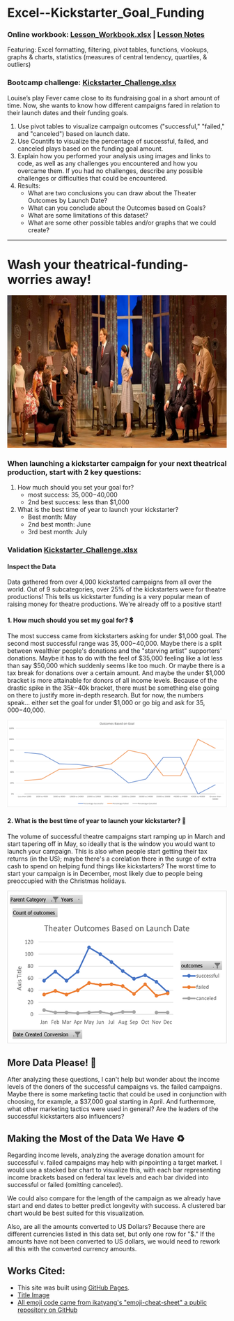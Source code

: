 # Excel--Kickstarter_Goal_Funding

### Online workbook:   [Lesson_Workbook.xlsx]( Lesson_Workbook.xlsx) | [Lesson Notes](Lesson_Notes.pdf)

Featuring: Excel formatting, filtering, pivot tables, functions, vlookups, graphs & charts, statistics (measures of central tendency, quartiles, & outliers)

### Bootcamp challenge:  [Kickstarter_Challenge.xlsx]( Kickstarter_Challenge.xlsx)
Louise’s play Fever came close to its fundraising goal in a short amount of time. Now, she wants to know how different campaigns fared in relation to their launch dates and their funding goals. 
1. Use pivot tables to visualize campaign outcomes ("successful," "failed," and "canceled") based on launch date.
2. Use Countifs to visualize the percentage of successful, failed, and canceled plays based on the funding goal amount. 
3. Explain how you performed your analysis using images and links to code, as well as any challenges you encountered and how you overcame them. If you had no challenges, describe any possible challenges or difficulties that could be encountered.
4. Results: 
   - What are two conclusions you can draw about the Theater Outcomes by Launch Date?
   - What can you conclude about the Outcomes based on Goals?
   - What are some limitations of this dataset?
   - What are some other possible tables and/or graphs that we could create?

------------------------------------------------------

# Wash your theatrical-funding-worries away!
<p align="center"><img width="800" height="350" src="images/header_image.PNG"></p>

### When launching a kickstarter campaign for your next theatrical production, start with 2 key questions: 
1. How much should you set your goal for?
   - most success: $35,000-$40,000
   - 2nd best success: less than $1,000
2. What is the best time of year to launch your kickstarter?
   - Best month: May   
   - 2nd best month: June   
   - 3rd best month: July 

### Validation  [Kickstarter_Challenge.xlsx]( Kickstarter_Challenge.xlsx)

#### Inspect the Data
Data gathered from over 4,000 kickstarted campaigns from all over the world. Out of 9 subcategories, over 25% of the kickstarters were for theatre productions!  This tells us kickstarter funding is a very popular mean of raising money for theatre productions. We're already off to a positive start!

#### 1. How much should you set my goal for? :heavy_dollar_sign:
The most success came from kickstarters asking for under $1,000 goal. The second most successful range was $35,000-$40,000. Maybe there is a split between wealthier people's donations and the "starving artist" supporters' donations. Maybe it has to do with the feel of $35,000 feeling like a lot less than say $50,000 which suddenly seems like too much. Or maybe there is a tax break for donations over a certain amount. And maybe the under $1,000 bracket is more attainable for donors of all income levels. Because of the drastic spike in the $35k-$40k bracket, there must be something else going on there to justify more in-depth research.  But for now, the numbers speak... either set the goal for under $1,000 or go big and ask for $35,000-$40,000. 

<p align="center"><img width="600" height="200" src="images/Outcomes_vs_Goals.png"></p>

#### 2. What is the best time of year to launch your kickstarter? :tulip:
The volume of successful theatre campaigns start ramping up in March and start tapering off in May, so ideally that is the window you would want to launch your campaign. This is also when people start getting their tax returns (in the US); maybe there's a corelation there in the surge of extra cash to spend on helping fund things like kickstarters? The worst time to start your campaign is in December, most likely due to people being preoccupied with the Christmas holidays. 

<p align="center"><img width="600" height="350" src="images/Theater_Outcomes_vs_Launch.png"></p>

## More Data Please! :1234:
After analyzing these questions, I can't help but wonder about the income levels of the doners of the successful campaigns vs. the failed campaigns. Maybe there is some marketing tactic that could be used in conjunction with choosing, for example, a $37,000 goal starting in April. And furthermore, what other marketing tactics were used in general? Are the leaders of the successful kickstarters also influencers? 

## Making the Most of the Data We Have :recycle:
Regarding income levels, analyzing the average donation amount for successful v. failed campaigns may help with pinpointing a target market. I would use a stacked bar chart to visualize this, with each bar representing income brackets based on federal tax levels and each bar divided into successful or failed (omitting canceled). 

We could also compare for the length of the campaign as we already have start and end dates to better predict longevity with success. A clustered bar chart would be best suited for this visualization.

Also, are all the amounts converted to US Dollars? Because there are different currencies listed in this data set, but only one row for "$." If the amounts have not been converted to US dollars, we would need to rework all this with the converted currency amounts.





## Works Cited:
- This site was built using [GitHub Pages](https://pages.github.com/).
- [Title Image](https://www.londontheatre1.com/wp-content/uploads/2020/03/Nt-Live.jpg)
- [All emoji code came from ikatyang's "emoji-cheat-sheet" a public repository on GitHub](https://github.com/ikatyang/emoji-cheat-sheet/blob/master/README.md#currency)
